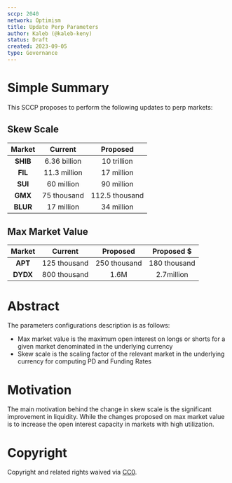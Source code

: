 ```yaml
---
sccp: 2040
network: Optimism
title: Update Perp Parameters
author: Kaleb (@kaleb-keny)
status: Draft
created: 2023-09-05
type: Governance
---
```


# Simple Summary

This SCCP proposes to perform the following updates to perp markets:

## Skew Scale

| **Market** 	    |  **Current** 	|  **Proposed**  	|    
|:--------------:	|:------------:	|:--------------:	|
|    **SHIB**    	| 6.36 billion 	|   10 trillion  	|
|     **FIL**    	| 11.3 million 	|   17 million   	|
|     **SUI**    	|  60 million  	|   90 million   	|
|     **GMX**    	|  75 thousand 	| 112.5 thousand 	|
|    **BLUR**    	|  17 million  	|   34 million   	|

## Max Market Value

| **Market** 	|  **Current** 	| **Proposed** 	| **Proposed $** 	|
|:----------:	|:------------:	|:------------:	|:--------------:	|
|   **APT**  	| 125 thousand 	| 250 thousand 	|  180 thousand  	|
|  **DYDX**  	| 800 thousand 	|     1.6M     	|   2.7million   	|

# Abstract


The parameters configurations description is as follows:

- Max market value is the maximum open interest on longs or shorts for a given market denominated in the underlying currency
- Skew scale is the scaling factor of the relevant market in the underlying currency for computing PD and Funding Rates

# Motivation

The main motivation behind the change in skew scale is the significant improvement in liquidity. While the changes proposed on max market value is to increase the open interest capacity in markets with high utilization. 

# Copyright

Copyright and related rights waived via [CC0](https://creativecommons.org/publicdomain/zero/1.0/).



